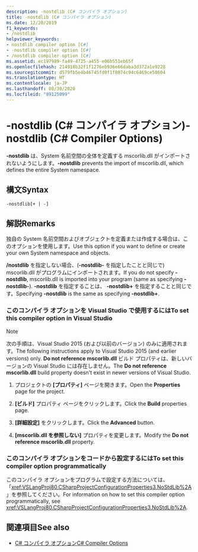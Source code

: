 ```yaml
---
description: -nostdlib (C# コンパイラ オプション)
title: -nostdlib (C# コンパイラ オプション)
ms.date: 12/20/2019
f1_keywords:
- /nostdlib
helpviewer_keywords:
- nostdlib compiler option [C#]
- -nostdlib compiler option [C#]
- /nostdlib compiler option [C#]
ms.assetid: ec197989-fa49-4725-a455-e06b551eb65f
ms.openlocfilehash: 214918b32f1f1276eb936e66daba3d372a1e9228
ms.sourcegitcommit: d579fb5e4b46745fd0f1f8874c94c6469ce58604
ms.translationtype: HT
ms.contentlocale: ja-JP
ms.lasthandoff: 08/30/2020
ms.locfileid: "89125099"
---
```

# <a name="-nostdlib-c-compiler-options"></a><span data-ttu-id="e5d9c-103">-nostdlib (C# コンパイラ オプション)</span><span class="sxs-lookup"><span data-stu-id="e5d9c-103">-nostdlib (C# Compiler Options)</span></span>

<span data-ttu-id="e5d9c-104">**-nostdlib** は、System 名前空間の全体を定義する mscorlib.dll がインポートされないようにします。</span><span class="sxs-lookup"><span data-stu-id="e5d9c-104">**-nostdlib** prevents the import of mscorlib.dll, which defines the entire System namespace.</span></span>

## <a name="syntax"></a><span data-ttu-id="e5d9c-105">構文</span><span class="sxs-lookup"><span data-stu-id="e5d9c-105">Syntax</span></span>

```console
-nostdlib[+ | -]
```

## <a name="remarks"></a><span data-ttu-id="e5d9c-106">解説</span><span class="sxs-lookup"><span data-stu-id="e5d9c-106">Remarks</span></span>

<span data-ttu-id="e5d9c-107">独自の System 名前空間およびオブジェクトを定義または作成する場合は、このオプションを使用します。</span><span class="sxs-lookup"><span data-stu-id="e5d9c-107">Use this option if you want to define or create your own System namespace and objects.</span></span>

<span data-ttu-id="e5d9c-108">**/nostdlib** を指定しない場合、(**-nostdlib-** を指定したことと同じで) mscorlib.dll がプログラムにインポートされます。</span><span class="sxs-lookup"><span data-stu-id="e5d9c-108">If you do not specify **-nostdlib**, mscorlib.dll is imported into your program (same as specifying **-nostdlib-**).</span></span> <span data-ttu-id="e5d9c-109">**-nostdlib** を指定することは、 **-nostdlib+** を指定することと同じです。</span><span class="sxs-lookup"><span data-stu-id="e5d9c-109">Specifying **-nostdlib** is the same as specifying **-nostdlib+**.</span></span>

### <a name="to-set-this-compiler-option-in-visual-studio"></a><span data-ttu-id="e5d9c-110">このコンパイラ オプションを Visual Studio で使用するには</span><span class="sxs-lookup"><span data-stu-id="e5d9c-110">To set this compiler option in Visual Studio</span></span>

> [!NOTE]
> <span data-ttu-id="e5d9c-111">次の手順は、Visual Studio 2015 (および以前のバージョン) のみに適用されます。</span><span class="sxs-lookup"><span data-stu-id="e5d9c-111">The following instructions apply to Visual Studio 2015 (and earlier versions) only.</span></span> <span data-ttu-id="e5d9c-112">**Do not reference mscorlib.dll** ビルド プロパティは、新しいバージョンの Visual Studio には存在しません。</span><span class="sxs-lookup"><span data-stu-id="e5d9c-112">The **Do not reference mscorlib.dll** build property doesn't exist in newer versions of Visual Studio.</span></span>

1. <span data-ttu-id="e5d9c-113">プロジェクトの **[プロパティ]** ページを開きます。</span><span class="sxs-lookup"><span data-stu-id="e5d9c-113">Open the **Properties** page for the project.</span></span>

2. <span data-ttu-id="e5d9c-114">**[ビルド]** プロパティ ページをクリックします。</span><span class="sxs-lookup"><span data-stu-id="e5d9c-114">Click the **Build** properties page.</span></span>

3. <span data-ttu-id="e5d9c-115">**[詳細設定]** をクリックします。</span><span class="sxs-lookup"><span data-stu-id="e5d9c-115">Click the **Advanced** button.</span></span>

4. <span data-ttu-id="e5d9c-116">**[mscorlib.dll を参照しない]** プロパティを変更します。</span><span class="sxs-lookup"><span data-stu-id="e5d9c-116">Modify the **Do not reference mscorlib.dll** property.</span></span>

### <a name="to-set-this-compiler-option-programmatically"></a><span data-ttu-id="e5d9c-117">このコンパイラ オプションをコードから設定するには</span><span class="sxs-lookup"><span data-stu-id="e5d9c-117">To set this compiler option programmatically</span></span>

<span data-ttu-id="e5d9c-118">このコンパイラ オプションをプログラムで設定する方法については、「<xref:VSLangProj80.CSharpProjectConfigurationProperties3.NoStdLib%2A>」を参照してください。</span><span class="sxs-lookup"><span data-stu-id="e5d9c-118">For information on how to set this compiler option programmatically, see <xref:VSLangProj80.CSharpProjectConfigurationProperties3.NoStdLib%2A>.</span></span>

## <a name="see-also"></a><span data-ttu-id="e5d9c-119">関連項目</span><span class="sxs-lookup"><span data-stu-id="e5d9c-119">See also</span></span>

- [<span data-ttu-id="e5d9c-120">C# コンパイラ オプション</span><span class="sxs-lookup"><span data-stu-id="e5d9c-120">C# Compiler Options</span></span>](./index.md)
